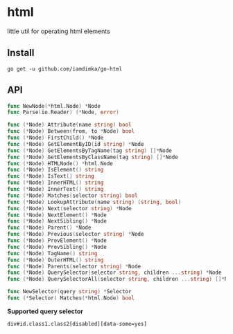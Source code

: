 # html

little util for operating html elements

## Install

`go get -u github.com/iamdimka/go-html`

## API

```go
func NewNode(*html.Node) *Node
func Parse(io.Reader) (*Node, error)

func (*Node) Attribute(name string) bool
func (*Node) Between(from, to *Node) bool
func (*Node) FirstChild() *Node
func (*Node) GetElementByID(id string) *Node
func (*Node) GetElementsByTagName(tag string) []*Node
func (*Node) GetElementsByClassName(tag string) []*Node
func (*Node) HTMLNode() *html.Node
func (*Node) IsElement() string
func (*Node) IsText() string
func (*Node) InnerHTML() string
func (*Node) InnerText() string
func (*Node) Matches(selector string) bool
func (*Node) LookupAttribute(name string) (string, bool)
func (*Node) Next(selector string) *Node
func (*Node) NextElement() *Node
func (*Node) NextSibling() *Node
func (*Node) Parent() *Node
func (*Node) Previous(selector string) *Node
func (*Node) PrevElement() *Node
func (*Node) PrevSibling() *Node
func (*Node) TagName() string
func (*Node) OuterHTML() string
func (*Node) Parents(selector string) *Node
func (*Node) QuerySelector(selector string, children ...string) *Node
func (*Node) QuerySelectorAll(selector string, children ...string) []*Node
```

```go
func NewSelector(query string) *Selector
func (*Selector) Matches(*html.Node) bool
```

**Supported query selector**

`div#id.class1.class2[disabled][data-some=yes]`
